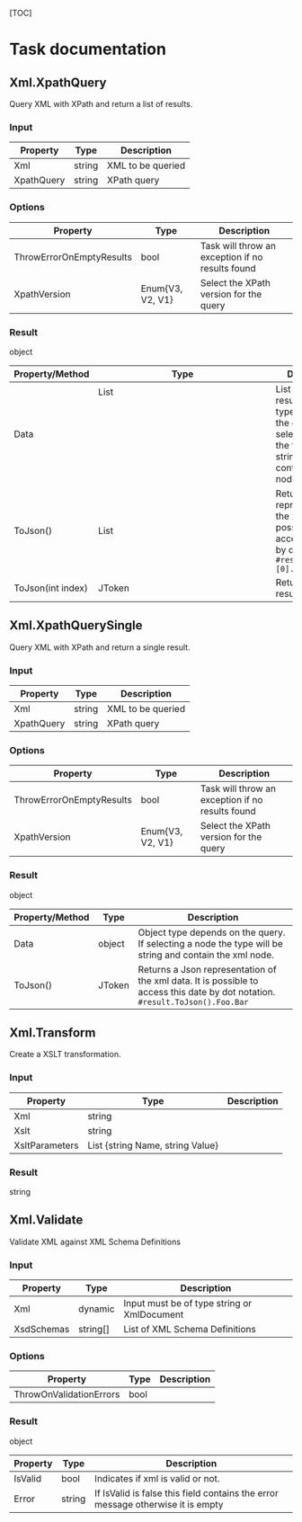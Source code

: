 [TOC]

# Task documentation #

## Xml.XpathQuery ##
Query XML with XPath and return a list of results.

### Input ###

| Property        | Type     | Description       |
|-----------------|----------|-------------------|
| Xml             | string   | XML to be queried | 
| XpathQuery      | string   | XPath query       |

### Options ###

| Property                 | Type             | Description                                    |
|--------------------------|------------------|------------------------------------------------|
| ThrowErrorOnEmptyResults | bool             | Task will throw an exception if no results found |
| XpathVersion             | Enum{V3, V2, V1} | Select the XPath version for the query |

### Result ###
object

| Property/Method   | Type           | Description                 |
|-------------------|----------------|-----------------------------|
| Data              | List<object>   | List of query results. Object type depends on the query. If selecting a node the type will be string and contain the xml node.  |
| ToJson()          | List<JToken>   | Returns a Json representation of the xml data. It is possible to access this date by dot notation. `#result.ToJson()[0].Foo.Bar` |
| ToJson(int index) | JToken         | Returns a single result as Json  |


## Xml.XpathQuerySingle ##

Query XML with XPath and return a single result.

### Input ###

| Property        | Type     | Description       |
|-----------------|----------|-------------------|
| Xml             | string   | XML to be queried | 
| XpathQuery      | string   | XPath query       |

### Options ###

| Property                 | Type             | Description                                    |
|--------------------------|------------------|------------------------------------------------|
| ThrowErrorOnEmptyResults | bool             | Task will throw an exception if no results found |
| XpathVersion             | Enum{V3, V2, V1} | Select the XPath version for the query |

### Result ###
object

| Property/Method   | Type           | Description                 |
|-------------------|----------------|-----------------------------|
| Data              | object         | Object type depends on the query. If selecting a node the type will be string and contain the xml node.  |
| ToJson()          | JToken         | Returns a Json representation of the xml data. It is possible to access this date by dot notation. `#result.ToJson().Foo.Bar` |

## Xml.Transform ##

Create a XSLT transformation.

### Input ###

| Property        | Type                             | Description                  |
|-----------------|----------------------------------|------------------------------|
| Xml             | string                           |                              | 
| Xslt            | string                           |                              | 
| XsltParameters  | List {string Name, string Value} |                              |

### Result ###
string

## Xml.Validate ##

Validate XML against XML Schema Definitions

### Input ###

| Property        | Type      | Description                                  |
|-----------------|-----------|----------------------------------------------|
| Xml             | dynamic   | Input must be of type string or XmlDocument  |
| XsdSchemas      | string[]  | List of XML Schema Definitions  |

### Options ###

| Property                | Type           | Description                                       |
|-------------------------|----------------|---------------------------------------------------|
| ThrowOnValidationErrors | bool           |                                                   | 

### Result ###
object

| Property          | Type     | Description                       |
|-------------------|----------|-----------------------------------|
| IsValid           | bool     | Indicates if xml is valid or not. |
| Error             | string   | If IsValid is false this field contains the error message otherwise it is empty |